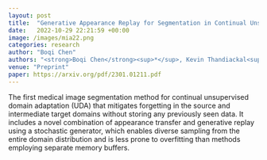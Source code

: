 ```yaml
---
layout: post
title:  "Generative Appearance Replay for Segmentation in Continual Unsupervised Domain Adaptation"
date:   2022-10-29 22:21:59 +00:00
image: /images/mia22.png
categories: research
author: "Boqi Chen"
authors: "<strong>Boqi Chen</strong><sup>*</sup>, Kevin Thandiackal<sup>*</sup>, Pushpak Pati, and Orcun Goksel"
venue: "Preprint"
paper: https://arxiv.org/pdf/2301.01211.pdf
---
```


The first medical image segmentation method for continual unsupervised domain adaptation (UDA) that mitigates forgetting in the source and intermediate target domains without storing any previously seen data. It includes a novel combination of appearance transfer and generative replay using a stochastic generator, which enables diverse sampling from the entire domain distribution and is less prone to overfitting than methods employing separate memory buffers.
